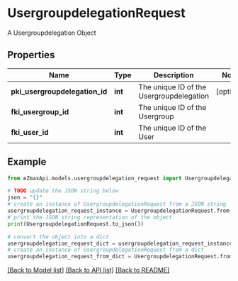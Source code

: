 # UsergroupdelegationRequest

A Usergroupdelegation Object

## Properties

Name | Type | Description | Notes
------------ | ------------- | ------------- | -------------
**pki_usergroupdelegation_id** | **int** | The unique ID of the Usergroupdelegation | [optional] 
**fki_usergroup_id** | **int** | The unique ID of the Usergroup | 
**fki_user_id** | **int** | The unique ID of the User | 

## Example

```python
from eZmaxApi.models.usergroupdelegation_request import UsergroupdelegationRequest

# TODO update the JSON string below
json = "{}"
# create an instance of UsergroupdelegationRequest from a JSON string
usergroupdelegation_request_instance = UsergroupdelegationRequest.from_json(json)
# print the JSON string representation of the object
print(UsergroupdelegationRequest.to_json())

# convert the object into a dict
usergroupdelegation_request_dict = usergroupdelegation_request_instance.to_dict()
# create an instance of UsergroupdelegationRequest from a dict
usergroupdelegation_request_from_dict = UsergroupdelegationRequest.from_dict(usergroupdelegation_request_dict)
```
[[Back to Model list]](../README.md#documentation-for-models) [[Back to API list]](../README.md#documentation-for-api-endpoints) [[Back to README]](../README.md)


